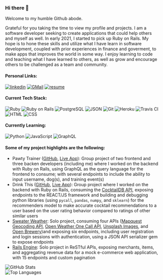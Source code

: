 ### Hi there 👋

Welcome to my humble Github abode.

Grateful for you taking the time to view my profile and projects. I am a software developer seeking to create applications that could help others and myself as well. In early 2021, I started to pick up Ruby on Rails. My hope is to hone these skills and utilize what I have learn in software development, coupled with prior experiences in finance and goverment, to make apps that improves the world in some way. I enjoy learning to code and teaching what I have learned to others, as well as grow and encourage others to be challenged as a team and community.

#### Personal Links:
<section display="inline-block">
 <a href="https://www.linkedin.com/in/markcyen/"><img alt="linkedin" src="https://img.shields.io/badge/LinkedIn-0077B5?style=for-the-badge&logo=linkedin&logoColor=white"/></a>
 <a href="mailto:markcyen@gmail.com"><img alt="GMail" src="https://img.shields.io/badge/Gmail-D14836?style=for-the-badge&logo=gmail&logoColor=white" /></a>
 <a href="https://docs.google.com/document/d/13F4DDxhoBTXrZLcT3ZRWVTBKQalHbPaULNbmyaPTPjI/edit"><img alt="resume" src="https://img.shields.io/badge/-Resume-f2c236.svg?style=for-the-badge&colorB=0078D4" /></a>
</section>

#### Current Tech Stack:
<section display="inline-block">
 <a><img alt="Ruby" src="https://img.shields.io/badge/Ruby-CC342D?style=for-the-badge&logo=ruby&logoColor=white"/></a>
 <a><img alt="Ruby on Rails" src="https://img.shields.io/badge/Ruby_on_Rails-CC0000?style=for-the-badge&logo=ruby-on-rails&logoColor=white" /></a>
 <a><img alt="PostgreSQL" src="https://img.shields.io/badge/PostgreSQL-316192?style=for-the-badge&logo=postgresql&logoColor=white" /></a>
 <a><img alt="JSON" src="https://img.shields.io/badge/json-5E5C5C?style=for-the-badge&logo=json&logoColor=white" /></a>
 <a><img alt="Git" src="https://img.shields.io/badge/Git-F05032?style=for-the-badge&logo=git&logoColor=white" /></a>
 <a><img alt="Heroku" src="https://img.shields.io/badge/Heroku-430098?style=for-the-badge&logo=heroku&logoColor=white" /></a>
 <a><img alt="Travis CI" src="https://img.shields.io/badge/travis_CI-3EAAAF?style=for-the-badge&logo=travisci&logoColor=white" /></a>
 <a><img alt="HTML" src="https://img.shields.io/badge/HTML-239120?style=for-the-badge&logo=html5&logoColor=white" /></a>
 <a><img alt="CSS" src="https://img.shields.io/badge/CSS-239120?&style=for-the-badge&logo=css3&logoColor=white" /></a>
</section>

#### Currently Learning:
<section display="inline-block">
 <a><img alt="Python" src="https://img.shields.io/badge/Python-3776AB?style=for-the-badge&logo=python&logoColor=white"/></a>
 <a><img alt="JavaScript" src="https://img.shields.io/badge/JavaScript-323330?style=for-the-badge&logo=javascript&logoColor=F7DF1E" /></a>
 <a><img alt="GraphQL" src="https://img.shields.io/badge/GraphQl-E10098?style=for-the-badge&logo=graphql&logoColor=white" /></a>
</section>

#### Some of my project highlights are the following:
 - Pawty Trainer ([GitHub](https://github.com/Pawty-Trainer), [Live App](https://pawty-trainer.github.io/pawty-trainer/#/)): Group project of two frontend and three backen developers (including me) where I worked on the backend with Ruby on Rails, using GraphQL as the query language for the frontend to consume; with several endpoints to include the ability to input username, dog(s), and training event(s)
 - Drink This ([GitHub](https://github.com/drink-this), [Live App](https://drink-this-frontend.herokuapp.com/)): Group project where I worked on the backend with Ruby on Rails, consuming the [CocktailDB API](https://www.thecocktaildb.com/api.php), exposing endpoints to the REACT/JS framework and building and debugging python libraries (using `pycall`, `pandas`, `numpy`, and `sklearn`) for the recommenders model to make accurate cocktail recommendations to a user based on the user rating behavior compared to ratings of other similar users
 - [Sweater Weather](https://github.com/markcyen/sweater-weather): Solo project, consuming four APIs ([Mapquest Geocoding API](https://developer.mapquest.com/documentation/geocoding-api/), [Open Weather One Call API](https://openweathermap.org/api/one-call-api), [Unsplash Images](https://unsplash.com/developers), and [Open Brewery](https://www.openbrewerydb.org/))and exposing six endpoints, including user registration and login sessions with authentication, using a JSON API serializer gem to expose endpoints
 - [Rails Engine](https://github.com/markcyen/rails-engine): Solo project in ReSTful APIs, exposing merchants, items, and aggregating revenue data for a mock e-commerce web application, with 15 endpoints and custom pagination

![GitHub Stats](https://github-readme-stats.vercel.app/api?username=markcyen&show_icons=true&theme=tokyonight)  
![Top Languages](https://github-readme-stats.vercel.app/api/top-langs/?username=markcyen&layout=compact&theme=tokyonight)

<!-- <a href="https://github.com/markcyen/github-readme-stats">
  <img align="center" src="https://github-readme-stats.vercel.app/api/pin/?username=markcyen&repo=github-readme-stats" />
</a>
<a href="https://github.com/markcyen/convoychat">
  <img align="center" src="https://github-readme-stats.vercel.app/api/pin/?username=markcyen&repo=convoychat" />
</a> -->

<!-- [![willianrod's wakatime stats](https://github-readme-stats.vercel.app/api/wakatime?username=willianrod)](https://github.com/markcyen/github-readme-stats) -->

<!--
**markcyen/markcyen** is a ✨ _special_ ✨ repository because its `README.md` (this file) appears on your GitHub profile.

Here are some ideas to get you started:

- 🔭 I’m currently working on ...
- 🌱 I’m currently learning ...
- 👯 I’m looking to collaborate on ...
- 🤔 I’m looking for help with ...
- 💬 Ask me about ...
- 📫 How to reach me: ...
- 😄 Pronouns: ...
- ⚡ Fun fact: ...
-->
